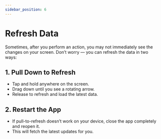 ```yaml
---
sidebar_position: 6
---
```


# Refresh Data

Sometimes, after you perform an action, you may not immediately see the changes on your screen. Don’t worry — you can refresh the data in two ways:

## 1. Pull Down to Refresh
- Tap and hold anywhere on the screen.  
- Drag down until you see a rotating arrow.  
- Release to refresh and load the latest data.  

## 2. Restart the App
- If pull-to-refresh doesn’t work on your device, close the app completely and reopen it.  
- This will fetch the latest updates for you.  
